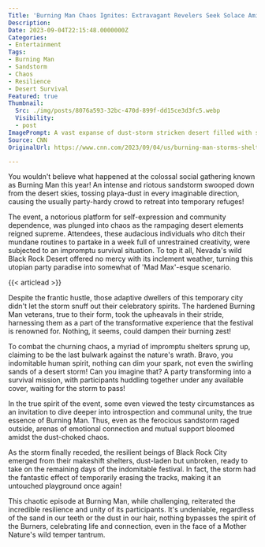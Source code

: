 ```yaml
---
Title: 'Burning Man Chaos Ignites: Extravagant Revelers Seek Solace Amidst a Roaring Sandstorm!'
Description: 
Date: 2023-09-04T22:15:48.0000000Z
Categories:
- Entertainment
Tags:
- Burning Man
- Sandstorm
- Chaos
- Resilience
- Desert Survival
Featured: true
Thumbnail:
  Src: ./img/posts/8076a593-32bc-470d-899f-dd15ce3d3fc5.webp
  Visibility:
  - post
ImagePrompt: A vast expanse of dust-storm stricken desert filled with silhouettes of festival-goers seeking shelter amongst the chaos, their creative, vibrant outfits and structures nearly obscured in the wild tempest.
Source: CNN
OriginalUrl: https://www.cnn.com/2023/09/04/us/burning-man-storms-shelter-monday/index.html

---
```

You wouldn't believe what happened at the colossal social gathering known as Burning Man this year! An intense and riotous sandstorm swooped down from the desert skies, tossing playa-dust in every imaginable direction, causing the usually party-hardy crowd to retreat into temporary refuges!

The event, a notorious platform for self-expression and community dependence, was plunged into chaos as the rampaging desert elements reigned supreme. Attendees, these audacious individuals who ditch their mundane routines to partake in a week full of unrestrained creativity, were subjected to an impromptu survival situation. To top it all, Nevada's wild Black Rock Desert offered no mercy with its inclement weather, turning this utopian party paradise into somewhat of 'Mad Max'-esque scenario.

{{< articlead >}}

Despite the frantic hustle, those adaptive dwellers of this temporary city didn't let the storm snuff out their celebratory spirits. The hardened Burning Man veterans, true to their form, took the upheavals in their stride, harnessing them as a part of the transformative experience that the festival is renowned for. Nothing, it seems, could dampen their burning zest!

To combat the churning chaos, a myriad of impromptu shelters sprung up, claiming to be the last bulwark against the nature's wrath. Bravo, you indomitable human spirit, nothing can dim your spark, not even the swirling sands of a desert storm! Can you imagine that? A party transforming into a survival mission, with participants huddling together under any available cover, waiting for the storm to pass!

In the true spirit of the event, some even viewed the testy circumstances as an invitation to dive deeper into introspection and communal unity, the true essence of Burning Man. Thus, even as the ferocious sandstorm raged outside, arenas of emotional connection and mutual support bloomed amidst the dust-choked chaos.

As the storm finally receded, the resilient beings of Black Rock City emerged from their makeshift shelters, dust-laden but unbroken, ready to take on the remaining days of the indomitable festival. In fact, the storm had the fantastic effect of temporarily erasing the tracks, making it an untouched playground once again!

This chaotic episode at Burning Man, while challenging, reiterated the incredible resilience and unity of its participants. It's undeniable, regardless of the sand in our teeth or the dust in our hair, nothing bypasses the spirit of the Burners, celebrating life and connection, even in the face of a Mother Nature's wild temper tantrum.